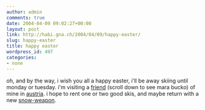 ```yaml
---
author: admin
comments: true
date: 2004-04-09 09:02:27+00:00
layout: post
link: http://habi.gna.ch/2004/04/09/happy-easter/
slug: happy-easter
title: happy easter
wordpress_id: 497
categories:
- none
---
```


oh, and by the way, i wish you all a happy easter, i'll be away skiing until monday or tuesday.
i'm visiting a [friend](http://www.lech-zuers.at/start.asp?navi=allgemeines&content=kontakt)  (scroll down to see mara bucko) of mine in [austria](http://www.lech-zuers.at/).
i hope to rent one or two good skis, and maybe return with a new [snow-weapon](http://www.salomonsports.com/products/alpine/ski/freestyle/teneighty.html).
